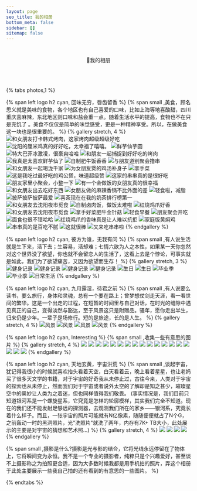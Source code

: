 ```yaml
---
layout: page
seo_title: 我的相册
bottom_meta: false
sidebar: []
sitemap: false
---
```


<div class="center" style="margin-top: 2.5rem;margin-bottom: 4rem;text-align: center">
    <span class="milky">🎃我的相册</span>
</div>

{% tabs photos,1 %}

<!-- tab &nbsp;美食 @drumstick-bite -->

{% span left logo h2 cyan, 回味无穷，唇齿留香 %}
{% span small ,美食，顾名思义就是美味的食物，各个地区也有自己喜爱的口味，比如上海等地喜酸甜，四川重庆喜麻辣，东北地区则口味和盐会重一点。随着生活水平的提高，食物也不在只是充饥了 。美食不仅仅是简单的味觉感受，更是一种精神享受。所以，在做美食这一块也是很重要的。 %}
{% gallery stretch, 4 %}
![和女朋友打卡韩式烤肉，这家烤肉超级超级好吃](https://cdn.jsdelivr.net/gh/XuxuGood/cdn@master/blogImages/photos/deliciousFood/33.jpg)
![沈阳的厘米鸡真的好好吃，太幸福了嘻嘻。](https://cdn.jsdelivr.net/gh/XuxuGood/cdn@master/blogImages/photos/deliciousFood/1.jpg)
![鲜芋仙芋圆](https://cdn.jsdelivr.net/gh/XuxuGood/cdn@master/blogImages/photos/deliciousFood/5.jpg)
![特大巴菲冰激凌，很豪爽哈哈](https://cdn.jsdelivr.net/gh/XuxuGood/cdn@master/blogImages/photos/deliciousFood/4.jpg)
![和朋友一起捕捉到好好吃的烤肉](https://cdn.jsdelivr.net/gh/XuxuGood/cdn@master/blogImages/photos/deliciousFood/2.jpg)
![我真是太喜欢鲜芋仙了](https://cdn.jsdelivr.net/gh/XuxuGood/cdn@master/blogImages/photos/deliciousFood/3.jpg)
![自制肥牛饭香香](https://cdn.jsdelivr.net/gh/XuxuGood/cdn@master/blogImages/photos/deliciousFood/6.jpg)
![与朋友道别聚会撸串](https://cdn.jsdelivr.net/gh/XuxuGood/cdn@master/blogImages/photos/deliciousFood/7.jpg)
![和女朋友一起喝泷千家](https://cdn.jsdelivr.net/gh/XuxuGood/cdn@master/blogImages/photos/deliciousFood/8.jpg)
![为女朋友煲的鸡汤补身子](https://cdn.jsdelivr.net/gh/XuxuGood/cdn@master/blogImages/photos/deliciousFood/13.jpg)
![拿手菜](https://cdn.jsdelivr.net/gh/XuxuGood/cdn@master/blogImages/photos/deliciousFood/14.jpg)
![这是我吃过最好吃的鸡公煲，味道超级赞](https://cdn.jsdelivr.net/gh/XuxuGood/cdn@master/blogImages/photos/deliciousFood/10.jpg)
![这家的串串真的是很好吃](https://cdn.jsdelivr.net/gh/XuxuGood/cdn@master/blogImages/photos/deliciousFood/9.jpg)
![朋友家里小聚会，小整一下](https://cdn.jsdelivr.net/gh/XuxuGood/cdn@master/blogImages/photos/deliciousFood/11.jpg)
![有一个会做饭的女朋友真的很幸福](https://cdn.jsdelivr.net/gh/XuxuGood/cdn@master/blogImages/photos/deliciousFood/12.jpg)
![和女朋友出去吃好东西](https://cdn.jsdelivr.net/gh/XuxuGood/cdn@master/blogImages/photos/deliciousFood/17.jpg)
![女朋友做的麻辣香锅不比外面的差](https://cdn.jsdelivr.net/gh/XuxuGood/cdn@master/blogImages/photos/deliciousFood/15.jpg)
![轻食啦，减脂](https://cdn.jsdelivr.net/gh/XuxuGood/cdn@master/blogImages/photos/deliciousFood/16.jpg)
![披萨披萨披萨最爱](https://cdn.jsdelivr.net/gh/XuxuGood/cdn@master/blogImages/photos/deliciousFood/19.jpg)
![喜茶现在在我的奶茶排行榜第一](https://cdn.jsdelivr.net/gh/XuxuGood/cdn@master/blogImages/photos/deliciousFood/20.jpg)
![和女朋友去沈阳夜市觅食](https://cdn.jsdelivr.net/gh/XuxuGood/cdn@master/blogImages/photos/deliciousFood/24.jpg)
![自制卤肉饭，做饭太难啦](https://cdn.jsdelivr.net/gh/XuxuGood/cdn@master/blogImages/photos/deliciousFood/25.jpg)
![红烧鸡爪好香](https://cdn.jsdelivr.net/gh/XuxuGood/cdn@master/blogImages/photos/deliciousFood/26.jpg)
![和女朋友去沈阳夜市觅食](https://cdn.jsdelivr.net/gh/XuxuGood/cdn@master/blogImages/photos/deliciousFood/21.jpg)
![拿手好菜肥牛金针菇](https://cdn.jsdelivr.net/gh/XuxuGood/cdn@master/blogImages/photos/deliciousFood/30.jpg)
![轻食早餐](https://cdn.jsdelivr.net/gh/XuxuGood/cdn@master/blogImages/photos/deliciousFood/22.jpg)
![朋友聚会开吃](https://cdn.jsdelivr.net/gh/XuxuGood/cdn@master/blogImages/photos/deliciousFood/27.jpg)
![面食也很不错哈哈](https://cdn.jsdelivr.net/gh/XuxuGood/cdn@master/blogImages/photos/deliciousFood/28.jpg)
![红烧鸡爪的香味真是让人难以抗拒](https://cdn.jsdelivr.net/gh/XuxuGood/cdn@master/blogImages/photos/deliciousFood/29.jpg)
![家庭版黄焖鸡](https://cdn.jsdelivr.net/gh/XuxuGood/cdn@master/blogImages/photos/deliciousFood/31.jpg)
![串串真的是百吃不腻](https://cdn.jsdelivr.net/gh/XuxuGood/cdn@master/blogImages/photos/deliciousFood/32.jpg)
![这就很棒](https://cdn.jsdelivr.net/gh/XuxuGood/cdn@master/blogImages/photos/deliciousFood/18.jpg)
![又来吃串串啦](https://cdn.jsdelivr.net/gh/XuxuGood/cdn@master/blogImages/photos/deliciousFood/23.jpg)
{% endgallery %}

<!-- endtab -->

<!-- tab &nbsp;生活 @heartbeat -->

{% span left logo h2 cyan, 彼方为谁，无我有问 %}
{% span small ,有人说生活就是生下来，活下去；生容易，活却难；七情六欲为人之本性，如果某一天你忽然对这个世界没了欲望，你也就不会留恋人的生活了，这看上去是个悖论，可事实就是如此，我们为了欲望痛苦，又因为欲望而生存！ %}
{% gallery stretch, 3 %}
![健身记录](https://cdn.jsdelivr.net/gh/XuxuGood/cdn@master/blogImages/photos/life/健身2.jpg)
![健身记录](https://cdn.jsdelivr.net/gh/XuxuGood/cdn@master/blogImages/photos/life/健身3.jpg)
![健身记录](https://cdn.jsdelivr.net/gh/XuxuGood/cdn@master/blogImages/photos/life/健身4.jpg)
![健身记录](https://cdn.jsdelivr.net/gh/XuxuGood/cdn@master/blogImages/photos/life/健身1.jpg)
![生日](https://cdn.jsdelivr.net/gh/XuxuGood/cdn@master/blogImages/photos/life/生日1.jpg)
![生日](https://cdn.jsdelivr.net/gh/XuxuGood/cdn@master/blogImages/photos/life/生日2.jpg)
![毕业季](https://cdn.jsdelivr.net/gh/XuxuGood/cdn@master/blogImages/photos/life/毕业1.jpg)
![毕业季](https://cdn.jsdelivr.net/gh/XuxuGood/cdn@master/blogImages/photos/life/毕业2.jpg)
![日常生活](https://cdn.jsdelivr.net/gh/XuxuGood/cdn@master/blogImages/photos/life/生活2.jpg)
{% endgallery %}

<!-- endtab -->

<!-- tab &nbsp;旅行 @plane -->

{% span left logo h2 cyan, 九月露湿，待君之前 %}
{% span small ,有人说要么读书，要么旅行，身体和灵魂，总有一个要在路上；曾梦想仗剑走天涯，看一看世间的繁华。这是一个出走的过程，在短暂的时间里与自己对话，在时光的缝隙中遇见真正的自己，变得淡然与豁达，至于风景这只是附赠品。骚年，愿你走出半生，归来仍是少年。一辈子是场修行。短的是旅途，长的是人生。 %}
{% gallery stretch, 4 %}
![风景](https://cdn.jsdelivr.net/gh/XuxuGood/cdn@master/blogImages/photos/travel/1.jpg)
![风景](https://cdn.jsdelivr.net/gh/XuxuGood/cdn@master/blogImages/photos/travel/2.jpg)
![风景](https://cdn.jsdelivr.net/gh/XuxuGood/cdn@master/blogImages/photos/travel/3.jpg)
![风景](https://cdn.jsdelivr.net/gh/XuxuGood/cdn@master/blogImages/photos/travel/4.jpg)
{% endgallery %}

<!-- endtab -->

<!-- tab &nbsp;无名 @sun -->

{% span left logo h2 cyan, Interesting %}
{% span small ,收集一些有意思的图片 %}
{% gallery stretch, 4 %}
![](https://cdn.jsdelivr.net/gh/XuxuGood/cdn@master/blogImages/photos/nameless/13.jpg)
![](https://cdn.jsdelivr.net/gh/XuxuGood/cdn@master/blogImages/photos/nameless/14.jpg)
![](https://cdn.jsdelivr.net/gh/XuxuGood/cdn@master/blogImages/photos/nameless/15.jpg)
![](https://cdn.jsdelivr.net/gh/XuxuGood/cdn@master/blogImages/photos/nameless/16.jpg)
![](https://cdn.jsdelivr.net/gh/XuxuGood/cdn@master/blogImages/photos/nameless/11.jpg)
![](https://cdn.jsdelivr.net/gh/XuxuGood/cdn@master/blogImages/photos/nameless/12.jpg)
![](https://cdn.jsdelivr.net/gh/XuxuGood/cdn@master/blogImages/photos/nameless/3.jpg)
![](https://cdn.jsdelivr.net/gh/XuxuGood/cdn@master/blogImages/photos/nameless/4.jpg)
![](https://cdn.jsdelivr.net/gh/XuxuGood/cdn@master/blogImages/photos/nameless/10.jpg)
![](https://cdn.jsdelivr.net/gh/XuxuGood/cdn@master/blogImages/photos/nameless/1.jpg)
![](https://cdn.jsdelivr.net/gh/XuxuGood/cdn@master/blogImages/photos/nameless/2.jpg)
![](https://cdn.jsdelivr.net/gh/XuxuGood/cdn@master/blogImages/photos/nameless/5.jpg)
![](https://cdn.jsdelivr.net/gh/XuxuGood/cdn@master/blogImages/photos/nameless/6.jpg)
![](https://cdn.jsdelivr.net/gh/XuxuGood/cdn@master/blogImages/photos/nameless/9.jpg)
![](https://cdn.jsdelivr.net/gh/XuxuGood/cdn@master/blogImages/photos/nameless/7.jpg)
![](https://cdn.jsdelivr.net/gh/XuxuGood/cdn@master/blogImages/photos/nameless/8.jpg)
![](https://cdn.jsdelivr.net/gh/XuxuGood/cdn@master/blogImages/photos/nameless/17.jpg)
![](https://cdn.jsdelivr.net/gh/XuxuGood/cdn@master/blogImages/photos/nameless/18.jpg)
{% endgallery %}

<!-- endtab -->

<!-- tab &nbsp;宇宙 @meteor -->

{% span left logo h2 cyan, 天地玄黄，宇宙洪荒 %}
{% span small ,谈起宇宙，犹记得我很小的时候就喜欢抬头看着天空，白天看着云，晚上看着星星，也让老妈买了很多天文学的书籍，对于宇宙的好奇我从未停止过，古往今来，人类对于宇宙的探索也从未停止，然而我们对于宇宙或者说外太空的了解却是知之甚少，璀璨星空中的奥妙让人类为之着迷，但也同样值得我们敬畏。 (事实情况是，我们目前只知道银河系是一个螺旋星系，它究竟是怎样的轮廓模样，其实我们完全不知道。现在的我们还不能发射足够远的探测器，去观测我们所在的家乡——银河系，究竟长着什么样子。而且，一张宇宙的照片可能就有N亿像素，随随便便就占了N个G，之前轰动一时的黑洞照片，光"洗照片"就洗了两年，内存有7K+ TB大小，此处展示的主要是对宇宙的猜想和艺术照...) %}
{% gallery stretch, 4 %}
![](https://cdn.jsdelivr.net/gh/XuxuGood/cdn@master/blogImages/photos/universe/1.jpg)
![](https://cdn.jsdelivr.net/gh/XuxuGood/cdn@master/blogImages/photos/universe/2.jpg)
![](https://cdn.jsdelivr.net/gh/XuxuGood/cdn@master/blogImages/photos/universe/3.jpg)
![](https://cdn.jsdelivr.net/gh/XuxuGood/cdn@master/blogImages/photos/universe/4.jpg)
{% endgallery %}

<!-- endtab -->

<!-- tab &nbsp;关于光影 @fire -->

{% span small ,摄影是什么?摄影是光与影的结合，它将光线永远停留在了物体上，它将瞬间变为永恒。我不是一个专业的摄影者，纯粹只是个兴趣爱好，甚至谈不上摄影称之为拍照更合适，因为大多数时候我都是用手机拍的照片，弄这个相册于此处主要展示一些我自己拍的还有看到的有意思的一些图片。 %}

<!-- endtab -->

{% endtabs %}
